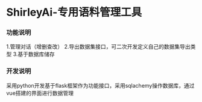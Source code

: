 # ShirleyAi-专用语料管理工具

### 功能说明

  1.管理对话（增删查改）
  2.导出数据集接口，可二次开发定义自己的数据集导出类型
  3.基于数据库储存

### 开发说明

  采用python开发基于flask框架作为功能接口，采用sqlachemy操作数据库，通过vue搭建的界面进行数据管理
